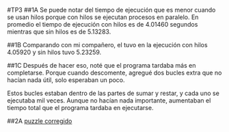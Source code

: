 #TP3
##1A
Se puede notar del tiempo de ejecución que es menor cuando se usan hilos porque con hilos se ejecutan procesos en paralelo.
En promedio el tiempo de ejecución con hilos es de 4.01460 segundos mientras que sin hilos es de 5.13283.

##1B
Comparando con mi compañero, el tuvo en la ejecución con hilos 4.05920 y sin hilos tuvo 5.23259.


##1C
Después de hacer eso, noté que el programa tardaba más en completarse. Porque cuando descomente, agregué dos bucles extra que no hacían nada útil, solo esperaban un poco.

Estos bucles estaban dentro de las partes de sumar y restar, y cada uno se ejecutaba mil veces. Aunque no hacían nada importante, aumentaban el tiempo total que el programa tardaba en ejecutarse.

##2A
<a href="./con_race_condition2.0.c">puzzle corregido</a>